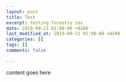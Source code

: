 ```yaml
---
layout: post
title: Test
excerpt: testing forestry cms
date: 2019-09-21 01:00:00 +0200
last_modified_at: 2019-09-21 01:00:00 +0200
categories: []
tags: []
comments: false

---
```

content goes here